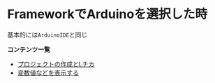 # FrameworkでArduinoを選択した時

基本的には`ArduinoIDE`と同じ  

**コンテンツ一覧**  

- [プロジェクトの作成とLチカ](./MakeProjectLchika.md)
- [変数値などを表示する](./SerialPrint.md)
